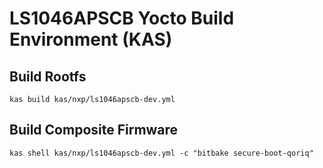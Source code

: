 # LS1046APSCB Yocto Build Environment (KAS)

## Build Rootfs
```
kas build kas/nxp/ls1046apscb-dev.yml
```
## Build Composite Firmware
```
kas shell kas/nxp/ls1046apscb-dev.yml -c "bitbake secure-boot-qoriq"
```
